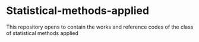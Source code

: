 # Statistical-methods-applied
This repository opens to contain the works and reference codes of the class of statistical methods applied
